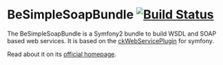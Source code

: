 # BeSimpleSoapBundle [![Build Status](https://travis-ci.org/BeSimple/BeSimpleSoapBundle.png?branch=master)](https://travis-ci.org/BeSimple/BeSimpleSoapBundle)

The BeSimpleSoapBundle is a Symfony2 bundle to build WSDL and SOAP based web services.
It is based on the [ckWebServicePlugin](http://www.symfony-project.org/plugins/ckWebServicePlugin) for symfony.

Read about it on its [official homepage](http://besim.pl/SoapBundle/).
